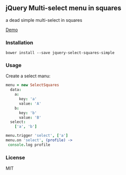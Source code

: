 
jQuery Multi-select menu in squares
------

a dead simple multi-select in squares

[Demo](https://s.jiyinyiyong.info/jquery-select-squares/index.html)

### Installation

```
bower install --save jquery-select-squares-simple
```

### Usage

Create a select manu:

```coffee
menu = new SelectSquares
  data:
    a:
      key: 'a'
      value: 'A'
    b:
      key: 'b'
      value: 'B'
  select:
    ['a', 'b']

menu.trigger 'select', ['a']
menu.on 'select', (profile) ->
 console.log profile
```

### License

MIT